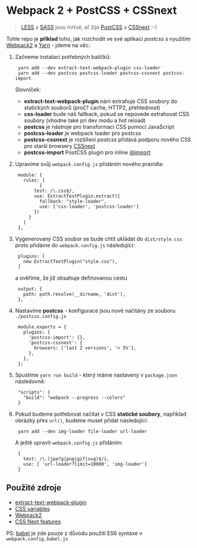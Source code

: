 # Webpack 2 + PostCSS + CSSnext

> [LESS](http://lesscss.org/) a [SASS](http://sass-lang.com/) jsou mrtvé, ať žije [PostCSS](http://postcss.org/) a [CSSnext](http://cssnext.io/) :-)

Tohle repo je **příklad** toho, jak rozchodit ve své aplikaci *postcss* s využitím [Webpack2](https://webpack.js.org/) a [Yarn](https://yarnpkg.com/lang/en/) - jdeme na věc:
  
1. Začneme instalací potřebných balíčků:

		yarn add --dev extract-text-webpack-plugin css-loader
		yarn add --dev postcss postcss-loader postcss-cssnext postcss-import

	Slovníček:
	
	* **extract-text-webpack-plugin** nám extrahuje CSS soubory do statických souborů (proč? cache, HTTP2, přehlednost)
	* **css-loader** bude náš fallback, pokud se nepovede extrahovat CSS soubory (vhodne také pri dev modu a hot reload)
	* **postcss** je nástroje pro transformaci CSS pomocí JavaScript
	* **postcss-loader** je webpack loader pro postcss
	* **postcss-cssnext** je rozšíření *postcss* přidává podporu nového CSS pro starší browsery [CSSnext](http://cssnext.io/)
	* **postcss-import** PostCSS plugin pro inline [@import](https://github.com/postcss/postcss-import)	   

2. Upravíme svůj `webpack.config.js` přidáním nového pravidla:

		module: {
		  rules: [
			    {
		      test: /\.css$/,
		      use: ExtractTextPlugin.extract({
		        fallback: "style-loader",
		        use: ['css-loader', 'postcss-loader']
		      })
		    }
		  ]
		},
 
3. Vygenerovaný CSS soubor se bude chtít ukládat do `dist/style.css` proto přidáme do `webpack.config.js` následující:

		plugins: [
		  new ExtractTextPlugin("style.css"),
		]

   a ověříme, že již obsahuje definovanou cestu

		output: {
		  path: path.resolve(__dirname, 'dist'),			
		},

4. Nastavíme **postcss** - konfigurace jsou nově načítány ze souboru `./postcss.config.js`

		module.exports = {
		  plugins: {
		    'postcss-import': {},
		    'postcss-cssnext': {
		      browsers: ['last 2 versions', '> 5%'],
		    },
		  },
		};
  
5. Spustíme `yarn run build` - který máme nastavený v `package.json` následovně:

		"scripts": {
		  "build": "webpack --progress --colors"
		}

6. Pokud budeme potřebovat načítat v CSS **statické soubory**, například obrázky přes `url()`,
	budeme muset přidat následující:
  
		yarn add --dev img-loader file-loader url-loader
    
	A ještě upravit `webpack.config.js` přidáním:
  
		{
		  test: /\.(jpe?g|png|gif|svg)$/i,
		  use: [ 'url-loader?limit=10000', 'img-loader']
		}
 
## Použité zdroje

* [extract-text-webpack-plugin](https://github.com/webpack-contrib/extract-text-webpack-plugin)
* [CSS variables](https://developer.mozilla.org/en-US/docs/Web/CSS/Using_CSS_variables)
* [Webpack2](https://webpack.js.org/)
* [CSS Next features](http://cssnext.io/features/)


PS: [babel](https://babeljs.io/) je zde pouze z důvodu použití ES6 syntaxe v `webpack.config.babel.js`
